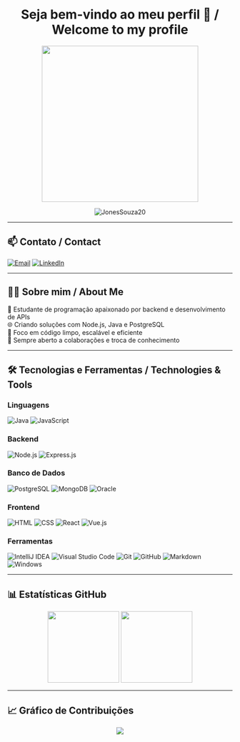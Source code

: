 <h1 align="center">Seja bem-vindo ao meu perfil 👋 / Welcome to my profile</h1>

<p align="center">
  <img src="https://github.com/JonesSouza20/GifGitHub/blob/main/GifGitHub.gif?raw=true" width="350">
</p>

<p align="center">
  <img src="https://komarev.com/ghpvc/?username=JonesSouza20&label=Profile%20views&color=0e75b6&style=flat" alt="JonesSouza20" />
</p>

---

## 📫 Contato / Contact

[![Email](https://img.shields.io/badge/-jones.souza20@hotmail.com-c14438?style=for-the-badge&logo=Microsoft-Outlook&logoColor=white)](mailto:jones.souza20@hotmail.com)
[![LinkedIn](https://img.shields.io/badge/-JonesSouza20-blue?style=for-the-badge&logo=Linkedin&logoColor=white)](https://www.linkedin.com/in/jones-souza/)

---

## 👨‍💻 Sobre mim / About Me

🚀 Estudante de programação apaixonado por backend e desenvolvimento de APIs  
🌐 Criando soluções com Node.js, Java e PostgreSQL  
🎯 Foco em código limpo, escalável e eficiente  
💬 Sempre aberto a colaborações e troca de conhecimento  

---

## 🛠️ Tecnologias e Ferramentas / Technologies & Tools  

### Linguagens  
![Java](https://img.shields.io/badge/Java-ED8B00?style=for-the-badge&logo=java&logoColor=white)
![JavaScript](https://img.shields.io/badge/JavaScript-F7DF1E?style=for-the-badge&logo=javascript&logoColor=black)

### Backend  
![Node.js](https://img.shields.io/badge/Node.js-339933?style=for-the-badge&logo=nodedotjs&logoColor=white)
![Express.js](https://img.shields.io/badge/Express.js-404D59?style=for-the-badge)

### Banco de Dados  
![PostgreSQL](https://img.shields.io/badge/PostgreSQL-316192?style=for-the-badge&logo=postgresql&logoColor=white)
![MongoDB](https://img.shields.io/badge/MongoDB-4EA94B?style=for-the-badge&logo=mongodb&logoColor=white)
![Oracle](https://img.shields.io/badge/Oracle-F80000?style=for-the-badge&logo=oracle&logoColor=white)

### Frontend  
![HTML](https://img.shields.io/badge/HTML5-E34F26?style=for-the-badge&logo=html5&logoColor=white)
![CSS](https://img.shields.io/badge/CSS3-1572B6?style=for-the-badge&logo=css3&logoColor=white)
![React](https://img.shields.io/badge/React-20232A?style=for-the-badge&logo=react&logoColor=61DAFB)
![Vue.js](https://img.shields.io/badge/Vue.js-35495E?style=for-the-badge&logo=vue.js&logoColor=4FC08D)

### Ferramentas  
![IntelliJ IDEA](https://img.shields.io/badge/IntelliJ%20IDEA-000000?style=for-the-badge&logo=intellij-idea&logoColor=white)
![Visual Studio Code](https://img.shields.io/badge/VS%20Code-007ACC?style=for-the-badge&logo=visual-studio-code&logoColor=white)
![Git](https://img.shields.io/badge/GIT-E44C30?style=for-the-badge&logo=git&logoColor=white)
![GitHub](https://img.shields.io/badge/GitHub-100000?style=for-the-badge&logo=github&logoColor=white)
![Markdown](https://img.shields.io/badge/Markdown-000000?style=for-the-badge&logo=markdown&logoColor=white)
![Windows](https://img.shields.io/badge/Windows-0078D6?style=for-the-badge&logo=windows&logoColor=white)

---

## 📊 Estatísticas GitHub  

<div align="center">
  <img height="160em" src="https://github-readme-stats.vercel.app/api?username=JonesSouza20&show_icons=true&theme=tokyonight&count_private=true" />
  <img height="160em" src="https://github-readme-stats.vercel.app/api/top-langs/?username=JonesSouza20&layout=compact&theme=tokyonight" />
</div>

---

## 📈 Gráfico de Contribuições  

<div align="center">
  <img src="https://github-readme-activity-graph.cyclic.app/graph?username=JonesSouza20&theme=tokyonight&hide_border=true&area=true" />
</div>
